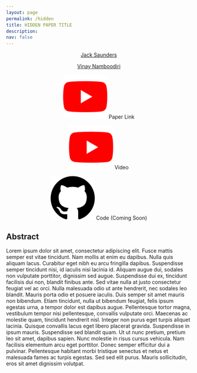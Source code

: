 ```yaml
---
layout: page
permalink: /hidden
title: HIDDEN PAPER TITLE
description:
nav: false
---
```


<div class="container">
  <div class="row">
    <div class="col-sm">
      <p style="text-align:center"><a href="https://jsaunders909.github.io">Jack Saunders</a></p>
    </div>
    <div class="col-sm">
      <p style="text-align:center"><a href="https://vinaypn.github.io">Vinay Namboodiri</a></p>
    </div>
  </div>
</div>

 
<div class="container">
  <div class="row">
    <div class="col-sm">
      <p style="text-align:center"><img src="assets/img/yt.png" alt="YouTube Icon" width="120" height="120">
      <a>Paper Link</a></p>
    </div>
    <div class="col-sm">
      <p style="text-align:center"><img src="assets/img/yt.png" alt="YouTube Icon"  width="120" height="120">
      <a>Video</a></p>
    </div>
    <div class="col-sm">
      <p style="text-align:center"><img src="assets/img/gh.png" alt="YouTube Icon"  width="120" height="120">
      Code (Coming Soon)</p>
    </div>
  </div>
</div>


## Abstract

Lorem ipsum dolor sit amet, consectetur adipiscing elit. Fusce mattis semper est vitae tincidunt. Nam mollis at enim eu dapibus. Nulla quis aliquam lacus. Curabitur eget nibh eu arcu fringilla dapibus. Suspendisse semper tincidunt nisi, id iaculis nisi lacinia id. Aliquam augue dui, sodales non vulputate porttitor, dignissim sed augue. Suspendisse dui ex, tincidunt facilisis dui non, blandit finibus ante. Sed vitae nulla at justo consectetur feugiat vel ac orci. Nulla malesuada odio ut ante hendrerit, nec sodales leo blandit. Mauris porta odio et posuere iaculis. Duis semper sit amet mauris non bibendum. Etiam tincidunt, nulla ut bibendum feugiat, felis ipsum egestas urna, a tempor dolor est dapibus augue. Pellentesque tortor magna, vestibulum tempor nisi pellentesque, convallis vulputate orci. Maecenas ac molestie quam, tincidunt hendrerit nisl. Integer non purus eget turpis aliquet lacinia. Quisque convallis lacus eget libero placerat gravida. Suspendisse in ipsum mauris. Suspendisse sed blandit quam. Ut ut nunc pretium, pretium leo sit amet, dapibus sapien. Nunc molestie in risus cursus vehicula. Nam facilisis elementum arcu eget porttitor. Donec semper efficitur dui a pulvinar. Pellentesque habitant morbi tristique senectus et netus et malesuada fames ac turpis egestas. Sed sed elit purus. Mauris sollicitudin, eros sit amet dignissim volutpat.

